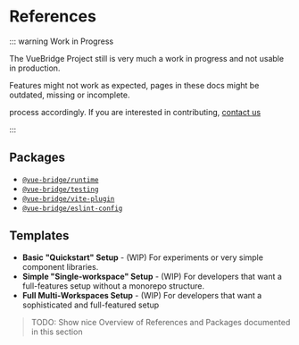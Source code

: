 # References

::: warning Work in Progress

The VueBridge Project still is very much a work in progress and not usable in production.

Features might not work as expected, pages in these docs might be outdated, missing or incomplete.

process accordingly. If you are interested in contributing, [contact us](https://twitter.com/VueBridge)

:::

## Packages

* [`@vue-bridge/runtime`](./runtime.md)
* [`@vue-bridge/testing`](./testing.md)
* [`@vue-bridge/vite-plugin`](./vite-plugin.md)
* [`@vue-bridge/eslint-config`](./eslint-config.md)

## Templates

* **Basic "Quickstart" Setup** - (WIP) For experiments or very simple component libraries.
* **Simple "Single-workspace" Setup** - (WIP) For developers that want a full-features setup without a monorepo structure.
* **Full Multi-Workspaces Setup** - (WIP) For developers that want a sophisticated and full-featured setup

> TODO: Show nice Overview of References and Packages documented in this section
